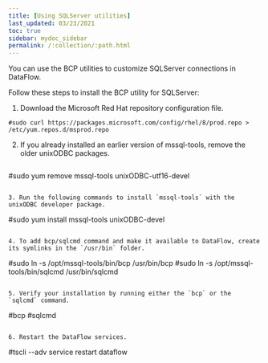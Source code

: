 ```yaml
---
title: [Using SQLServer utilities]
last_updated: 03/23/2021
toc: true
sidebar: mydoc_sidebar
permalink: /:collection/:path.html
---
```

You can use the BCP utilities to customize SQLServer connections in DataFlow.

Follow these steps to install the BCP utility for SQLServer:

1. Download the Microsoft Red Hat repository configuration file.
  ```
#sudo curl https://packages.microsoft.com/config/rhel/8/prod.repo > /etc/yum.repos.d/msprod.repo
```

2. If you already installed an earlier version of mssql-tools, remove the older unixODBC packages.
   ```
#sudo yum remove mssql-tools unixODBC-utf16-devel
```

3. Run the following commands to install `mssql-tools` with the unixODBC developer package.
   ```
#sudo yum install mssql-tools unixODBC-devel
```

4. To add bcp/sqlcmd command and make it available to DataFlow, create its symlinks in the `/usr/bin` folder.
   ```
#sudo ln -s /opt/mssql-tools/bin/bcp /usr/bin/bcp
#sudo ln -s /opt/mssql-tools/bin/sqlcmd /usr/bin/sqlcmd
```

5. Verify your installation by running either the `bcp` or the `sqlcmd` command.
   ```
#bcp
#sqlcmd
```

6. Restart the DataFlow services.
   ```
#tscli --adv service restart dataflow
```
